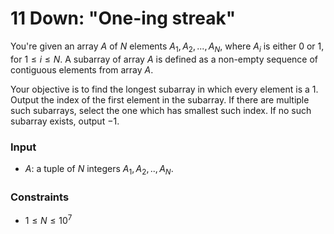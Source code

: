 # 11 Down: "One-ing streak"

You're given an array $A$ of $N$ elements $A_1, A_2, ..., A_N$, where $A_i$ is either $0$ or $1$, for $1 \leq i \leq N$. A subarray of array $A$ is defined as a non-empty sequence of contiguous elements from array $A$.

Your objective is to find the longest subarray in which every element is a $1$. Output the index of the first element in the subarray. If there are multiple such subarrays, select the one which has smallest such index. If no such subarray exists, output $-1$.

### Input

- $A$: a tuple of $N$ integers $A_1, A_2, .., A_N$.

### Constraints

- $1 \leq N \leq 10^7$
